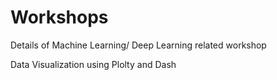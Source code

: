 # Workshops
Details of Machine Learning/ Deep Learning related workshop

Data Visualization using Plolty and Dash
